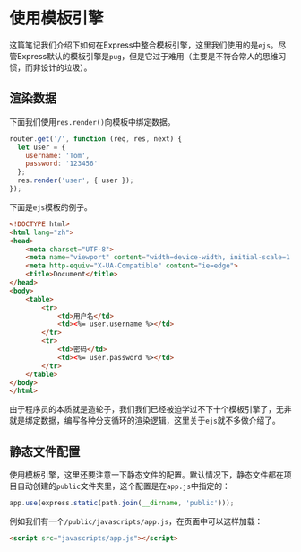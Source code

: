 # 使用模板引擎

这篇笔记我们介绍下如何在Express中整合模板引擎，这里我们使用的是`ejs`。尽管Express默认的模板引擎是`pug`，但是它过于难用（主要是不符合常人的思维习惯，而非设计的垃圾）。

## 渲染数据

下面我们使用`res.render()`向模板中绑定数据。

```javascript
router.get('/', function (req, res, next) {
  let user = {
    username: 'Tom',
    password: '123456'
  };
  res.render('user', { user });
});
```

下面是`ejs`模板的例子。

```html
<!DOCTYPE html>
<html lang="zh">
<head>
    <meta charset="UTF-8">
    <meta name="viewport" content="width=device-width, initial-scale=1.0">
    <meta http-equiv="X-UA-Compatible" content="ie=edge">
    <title>Document</title>
</head>
<body>
    <table>
        <tr>
            <td>用户名</td>
            <td><%= user.username %></td>
        </tr>
        <tr>
            <td>密码</td>
            <td><%= user.password %></td>
        </tr>
    </table>
</body>
</html>
```

由于程序员的本质就是造轮子，我们我们已经被迫学过不下十个模板引擎了，无非就是绑定数据，编写各种分支循环的渲染逻辑，这里关于`ejs`就不多做介绍了。

## 静态文件配置

使用模板引擎，这里还要注意一下静态文件的配置。默认情况下，静态文件都在项目自动创建的`public`文件夹里，这个配置是在`app.js`中指定的：

```javascript
app.use(express.static(path.join(__dirname, 'public')));
```

例如我们有一个`/public/javascripts/app.js`，在页面中可以这样加载：

```html
<script src="javascripts/app.js"></script>
```

